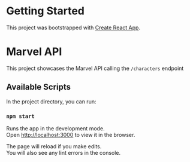 # Getting Started

This project was bootstrapped with [Create React App](https://github.com/facebook/create-react-app).

# Marvel API

This project showcases the Marvel API calling the `/characters` endpoint
## Available Scripts

In the project directory, you can run:

### `npm start`

Runs the app in the development mode.\
Open [http://localhost:3000](http://localhost:3000) to view it in the browser.

The page will reload if you make edits.\
You will also see any lint errors in the console.